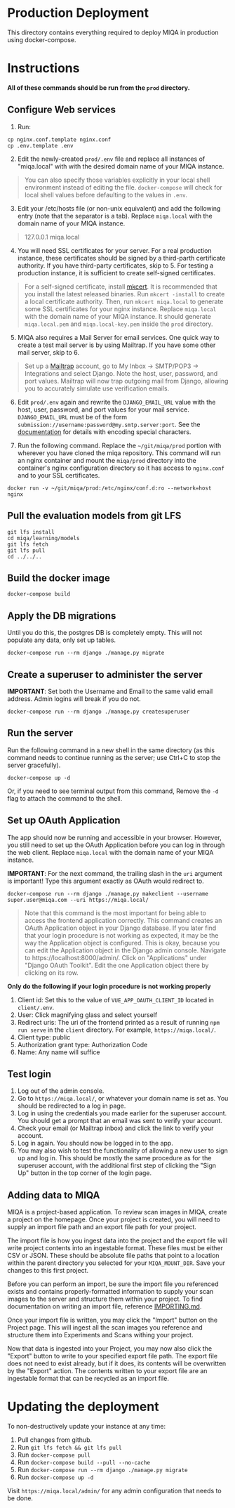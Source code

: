 # Production Deployment
This directory contains everything required to deploy MIQA in production using docker-compose.

# Instructions
**All of these commands should be run from the `prod` directory.**


## Configure Web services

1. Run:
```
cp nginx.conf.template nginx.conf
cp .env.template .env
```

2. Edit the newly-created `prod/.env` file and replace all instances of "miqa.local" with with the desired domain name of your MIQA instance.

> You can also specify those variables explicitly in your local shell environment instead of editing the file. `docker-compose` will check for local shell values before defaulting to the values in `.env`.

3. Edit your /etc/hosts file (or non-unix equivalent) and add the following entry (note that the separator is a tab). Replace `miqa.local` with the domain name of your MIQA instance.

> 127.0.0.1 miqa.local

4. You will need SSL certificates for your server. For a real production instance, these certificates should be signed by a third-parth certificate authority. If you have third-party certificates, skip to 5. For testing a production instance, it is sufficient to create self-signed certificates.

> For a self-signed certificate, install [mkcert](https://github.com/FiloSottile/mkcert). It is recommended that you install the latest released binaries. Run `mkcert -install` to create a local certificate authority. Then, run `mkcert miqa.local` to generate some SSL certificates for your nginx instance. Replace `miqa.local` with the domain name of your MIQA instance. It should generate `miqa.local.pem` and `miqa.local-key.pem` inside the `prod` directory.

5. MIQA also requires a Mail Server for email services. One quick way to create a test mail server is by using Mailtrap. If you have some other mail server, skip to 6.

> Set up a [Mailtrap](https://mailtrap.io/) account, go to My Inbox -> SMTP/POP3 -> Integrations and select Django. Note the host, user, password, and port values. Mailtrap will now trap outgoing mail from Django, allowing you to accurately simulate use verification emails.

6. Edit `prod/.env` again and rewrite the `DJANGO_EMAIL_URL` value with the host, user, password, and port values for your mail service. `DJANGO_EMAIL_URL` must be of the form `submission://username:password@my.smtp.server:port`. See the [documentation](https://github.com/migonzalvar/dj-email-url#supported-backends) for details with encoding special characters.

7. Run the following command. Replace the `~/git/miqa/prod` portion with wherever you have cloned the miqa repository. This command will run an nginx container and mount the `miqa/prod` directory into the container's nginx configuration directory so it has access to `nginx.conf` and to your SSL certificates.

```
docker run -v ~/git/miqa/prod:/etc/nginx/conf.d:ro --network=host nginx
```

## Pull the evaluation models from git LFS
```
git lfs install
cd miqa/learning/models
git lfs fetch
git lfs pull
cd ../../..
```


## Build the docker image
```
docker-compose build
```


## Apply the DB migrations
Until you do this, the postgres DB is completely empty.
This will not populate any data, only set up tables.
```
docker-compose run --rm django ./manage.py migrate
```


## Create a superuser to administer the server
**IMPORTANT**: Set both the Username and Email to the same valid email address. Admin logins will break if you do not.
```
docker-compose run --rm django ./manage.py createsuperuser
```


## Run the server
Run the following command in a new shell in the same directory (as this command needs to continue running as the server; use Ctrl+C to stop the server gracefully).
```
docker-compose up -d
```
Or, if you need to see terminal output from this command, Remove the `-d` flag to attach the command to the shell.


## Set up OAuth Application
The app should now be running and accessible in your browser.
However, you still need to set up the OAuth Application before you can log in through the web client. Replace `miqa.local` with the domain name of your MIQA instance.

**IMPORTANT**: For the next command, the trailing slash in the `uri` argument is important! Type this argument exactly as OAuth would redirect to.
```
docker-compose run --rm django ./manage.py makeclient --username super.user@miqa.com --uri https://miqa.local/
```
> Note that this command is the most important for being able to access the frontend application correctly. This command creates an OAuth Application object in your Django database. If you later find that your login procedure is not working as expected, it may be the way the Application object is configured. This is okay, because you can edit the Application object in the Django admin console. Navigate to https://localhost:8000/admin/. Click on "Applications" under "Django OAuth Toolkit". Edit the one Application object there by clicking on its row.

   **Only do the following if your login procedure is not working properly**
   1. Client id: Set this to the value of `VUE_APP_OAUTH_CLIENT_ID` located in `client/.env`.
   2. User: Click magnifying glass and select yourself
   3. Redirect uris: The uri of the frontend printed as a result of running `npm run serve` in the `client` directory. For example, `https://miqa.local/`.
   4. Client type: public
   5. Authorization grant type: Authorization Code
   6. Name: Any name will suffice

## Test login
1. Log out of the admin console.
2. Go to `https://miqa.local/`, or whatever your domain name is set as. You should be redirected to a log in page.
3. Log in using the credentials you made earlier for the superuser account. You should get a prompt that an email was sent to verify your account.
4. Check your email (or Mailtrap inbox) and click the link to verify your account.
5. Log in again. You should now be logged in to the app.
6. You may also wish to test the functionality of allowing a new user to sign up and log in. This should be mostly the same procedure as for the superuser account, with the additional first step of clicking the "Sign Up" button in the top corner of the login page.


## Adding data to MIQA
MIQA is a project-based application. To review scan images in MIQA, create a project on the homepage. Once your project is created, you will need to supply an import file path and an export file path for your project.

The import file is how you ingest data into the project and the export file will write project contents into an ingestable format. These files must be either CSV or JSON. These should be absolute file paths that point to a location within the parent directory you selected for your `MIQA_MOUNT_DIR`. Save your changes to this first project.

Before you can perform an import, be sure the import file you referenced exists and contains properly-formatted information to supply your scan images to the server and structure them within your project. To find documentation on writing an import file, reference [IMPORTING.md](../IMPORTING.md).

Once your import file is written, you may click the "Import" button on the Project page. This will ingest all the scan images you reference and structure them into Experiments and Scans withing your project.

Now that data is ingested into your Project, you may now also click the "Export" button to write to your specified export file path. The export file does not need to exist already, but if it does, its contents will be overwritten by the "Export" action. The contents written to your export file are an ingestable format that can be recycled as an import file.


# Updating the deployment
To non-destructively update your instance at any time:
1. Pull changes from github.
2. Run `git lfs fetch && git lfs pull`
3. Run `docker-compose pull`
4. Run `docker-compose build --pull --no-cache`
5. Run `docker-compose run --rm django ./manage.py migrate`
6. Run `docker-compose up -d`

Visit `https://miqa.local/admin/` for any admin configuration that needs to be done.
